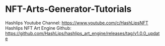 # NFT-Arts-Generator-Tutorials

Hashlips Youtube Channel: https://www.youtube.com/c/HashLipsNFT
Hashlips NFT Art Engine Github: https://github.com/HashLips/hashlips_art_engine/releases/tag/v1.0.0_update
